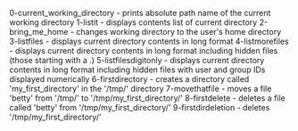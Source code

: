 0-current_working_directory - prints absolute path name of the current working directory
1-listit - displays contents list of current directory
2-bring_me_home - changes working directory to the user's home directory
3-listfiles - displays current directory contents in long format
4-listmorefiles - displays current directory contents in long format including hidden files (those starting with a .)
5-listfilesdigitonly - displays current directory contents in long format including hidden files with user and group IDs displayed numerically
6-firstdirectory - creates a directory called 'my_first_directory' in the '/tmp/' directory
7-movethatfile - moves a file 'betty' from '/tmp/' to '/tmp/my_first_directory/'
8-firstdelete - deletes a file called 'betty' from '/tmp/my_first_directory/'
9-firstdirdeletion - deletes '/tmp/my_first_directory/'